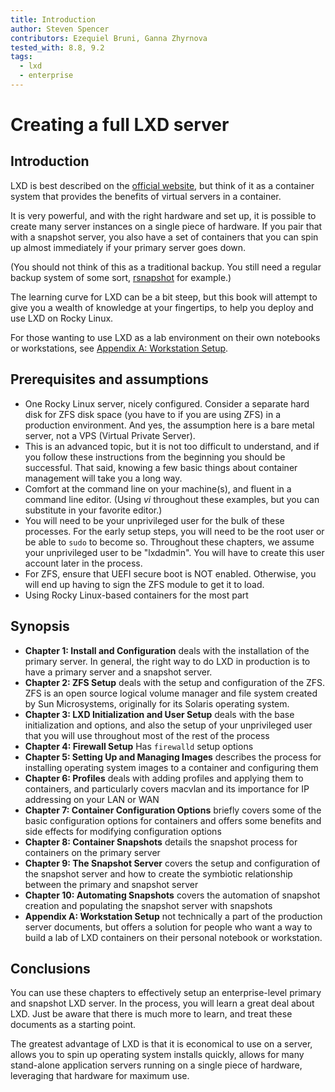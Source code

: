 ```yaml
---
title: Introduction 
author: Steven Spencer
contributors: Ezequiel Bruni, Ganna Zhyrnova
tested_with: 8.8, 9.2
tags:
  - lxd
  - enterprise
---
```


# Creating a full LXD server

## Introduction

LXD is best described on the [official website](https://documentation.ubuntu.com/lxd/en/latest/), but think of it as a container system that provides the benefits of virtual servers in a container.

It is very powerful, and with the right hardware and set up, it is possible to create many server instances on a single piece of hardware. If you pair that with a snapshot server, you also have a set of containers that you can spin up almost immediately if your primary server goes down.

(You should not think of this as a traditional backup. You still need a regular backup system of some sort, [rsnapshot](../../guides/backup/rsnapshot_backup.md) for example.)

The learning curve for LXD can be a bit steep, but this book will attempt to give you a wealth of knowledge at your fingertips, to help you deploy and use LXD on Rocky Linux.

For those wanting to use LXD as a lab environment on their own notebooks or workstations, see [Appendix A: Workstation Setup](30-appendix_a.md).

## Prerequisites and assumptions

* One Rocky Linux server, nicely configured. Consider a separate hard disk for ZFS disk space (you have to if you are using ZFS) in a production environment. And yes, the assumption here is a bare metal server, not a VPS (Virtual Private Server).
* This is an advanced topic, but it is not too difficult to understand, and if you follow these instructions from the beginning you should be successful. That said, knowing a few basic things about container management will take you a long way.
* Comfort at the command line on your machine(s), and fluent in a command line editor. (Using _vi_ throughout these examples, but you can substitute in your favorite editor.)
* You will need to be your unprivileged user for the bulk of these processes. For the early setup steps, you will need to be the root user or be able to `sudo` to become so. Throughout these chapters, we assume your unprivileged user to be "lxdadmin". You will have to create this user account later in the process.
* For ZFS, ensure that UEFI secure boot is NOT enabled. Otherwise, you will end up having to sign the ZFS module to get it to load.
* Using Rocky Linux-based containers for the most part 

## Synopsis

* **Chapter 1: Install and Configuration** deals with the installation of the primary server. In general, the right way to do LXD in production is to have a primary server and a snapshot server.
* **Chapter 2: ZFS Setup** deals with the setup and configuration of the ZFS. ZFS is an open source logical volume manager and file system created by Sun Microsystems, originally for its Solaris operating system.
* **Chapter 3: LXD Initialization and User Setup** deals with the base initialization and options, and also the setup of your unprivileged user that you will use throughout most of the rest of the process
* **Chapter 4: Firewall Setup** Has `firewalld` setup options
* **Chapter 5: Setting Up and Managing Images** describes the process for installing operating system images to a container and configuring them
* **Chapter 6: Profiles** deals with adding profiles and applying them to containers, and particularly covers macvlan and its importance for IP addressing on your LAN or WAN
* **Chapter 7: Container Configuration Options** briefly covers some of the basic configuration options for containers and offers some benefits and side effects for modifying configuration options
* **Chapter 8: Container Snapshots** details the snapshot process for containers on the primary server
* **Chapter 9: The Snapshot Server** covers the setup and configuration of the snapshot server and how to create the symbiotic relationship between the primary and snapshot server
* **Chapter 10: Automating Snapshots** covers the automation of snapshot creation and populating the snapshot server with snapshots
* **Appendix A: Workstation Setup** not technically a part of the production server documents, but offers a solution for people who want a way to build a lab of LXD containers on their personal notebook or workstation.  

## Conclusions

You can use these chapters to effectively setup an enterprise-level primary and snapshot LXD server. In the process, you will learn a great deal about LXD. Just be aware that there is much more to learn, and treat these documents as a starting point.

The greatest advantage of LXD is that it is economical to use on a server, allows you to spin up operating system installs quickly, allows for many stand-alone application servers running on a single piece of hardware, leveraging that hardware for maximum use.
